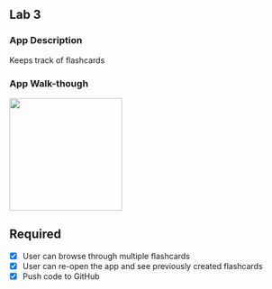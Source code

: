 ## Lab 3

### App Description
Keeps track of flashcards

### App Walk-though
<img src="https://i.imgur.com/7aLWCGR.gif" width=200><br>


## Required
- [x] User can browse through multiple flashcards
- [x] User can re-open the app and see previously created flashcards
- [x] Push code to GitHub
